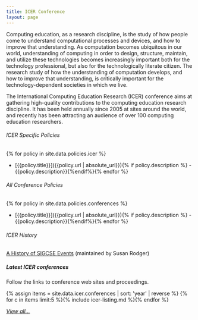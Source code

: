 ```yaml
---
title: ICER Conference
layout: page
---
```


Computing education, as a research discipline, is the study of how
people come to understand computational processes and devices, and how
to improve that understanding. As computation becomes ubiquitous in our
world, understanding of computing in order to design, structure,
maintain, and utilize these technologies becomes increasingly important
both for the technology professional, but also for the technologically
literate citizen. The research study of how the understanding of
computation develops, and how to improve that understanding, is
critically important for the technology-dependent societies in which we
live.

The International Computing Education Research (ICER) conference aims at
gathering high-quality contributions to the computing education research
discipline. It has been held annually since 2005 at sites around the
world, and recently has been attracting an audience of over 100
computing education researchers.

###### ICER Specific Policies

{% for policy in site.data.policies.icer %}
- [{{policy.title}}]({{policy.url | absolute_url}}){% if policy.description %} - {{policy.description}}{%endif%}{% endfor %}

###### All Conference Policies

{% for policy in site.data.policies.conferences %}
- [{{policy.title}}]({{policy.url | absolute_url}}){% if policy.description %} - {{policy.description}}{%endif%}{% endfor %}


###### ICER History

[A History of SIGCSE Events](https://users.cs.duke.edu/~rodger/sigcseconferences.html) (maintained by Susan Rodger)

##### Latest ICER conferences

Follow the links to conference web sites and proceedings.

{% assign items = site.data.icer.conferences | sort: 'year' | reverse %}
{% for c in items limit:5 %}{% include icer-listing.md %}{% endfor %}

<a href="conferences.html"><i>View all...</i></a>
